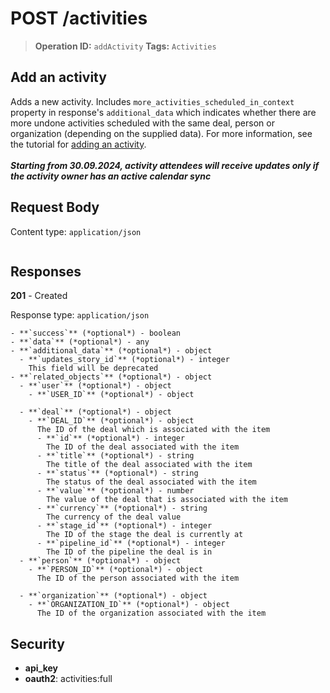 # POST /activities

> **Operation ID:** `addActivity`
> **Tags:** `Activities`

## Add an activity

Adds a new activity. Includes `more_activities_scheduled_in_context` property in response's `additional_data` which indicates whether there are more undone activities scheduled with the same deal, person or organization (depending on the supplied data). For more information, see the tutorial for <a href="https://pipedrive.readme.io/docs/adding-an-activity" target="_blank" rel="noopener noreferrer">adding an activity</a>. <br /> <br /> ***Starting from 30.09.2024, activity attendees will receive updates only if the activity owner has an active calendar sync***

## Request Body

Content type: `application/json`

```

```

## Responses

**201** - Created

Response type: `application/json`

```
- **`success`** (*optional*) - boolean
- **`data`** (*optional*) - any
- **`additional_data`** (*optional*) - object
  - **`updates_story_id`** (*optional*) - integer
    This field will be deprecated
- **`related_objects`** (*optional*) - object
  - **`user`** (*optional*) - object
    - **`USER_ID`** (*optional*) - object

  - **`deal`** (*optional*) - object
    - **`DEAL_ID`** (*optional*) - object
      The ID of the deal which is associated with the item
      - **`id`** (*optional*) - integer
        The ID of the deal associated with the item
      - **`title`** (*optional*) - string
        The title of the deal associated with the item
      - **`status`** (*optional*) - string
        The status of the deal associated with the item
      - **`value`** (*optional*) - number
        The value of the deal that is associated with the item
      - **`currency`** (*optional*) - string
        The currency of the deal value
      - **`stage_id`** (*optional*) - integer
        The ID of the stage the deal is currently at
      - **`pipeline_id`** (*optional*) - integer
        The ID of the pipeline the deal is in
  - **`person`** (*optional*) - object
    - **`PERSON_ID`** (*optional*) - object
      The ID of the person associated with the item

  - **`organization`** (*optional*) - object
    - **`ORGANIZATION_ID`** (*optional*) - object
      The ID of the organization associated with the item

```


## Security

- **api_key**
- **oauth2**: activities:full